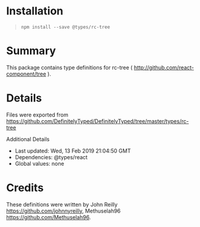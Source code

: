 # Installation
> `npm install --save @types/rc-tree`

# Summary
This package contains type definitions for rc-tree ( http://github.com/react-component/tree ).

# Details
Files were exported from https://github.com/DefinitelyTyped/DefinitelyTyped/tree/master/types/rc-tree

Additional Details
 * Last updated: Wed, 13 Feb 2019 21:04:50 GMT
 * Dependencies: @types/react
 * Global values: none

# Credits
These definitions were written by John Reilly <https://github.com/johnnyreilly>, Methuselah96 <https://github.com/Methuselah96>.
